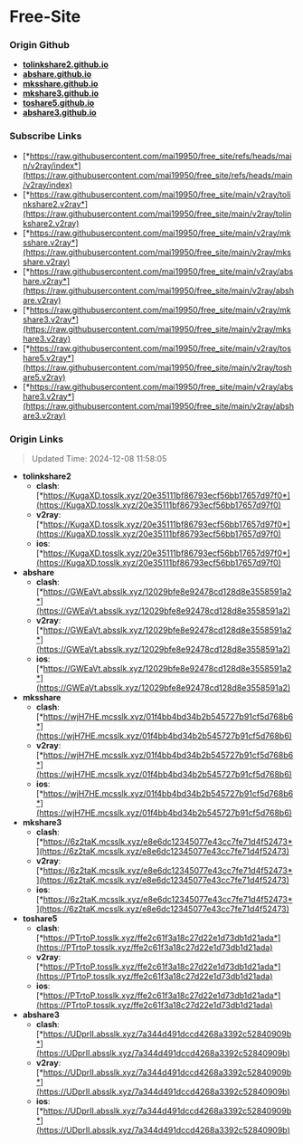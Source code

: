 # Free-Site

### Origin Github

- [**tolinkshare2.github.io**](https://github.com/tolinkshare2/tolinkshare2.github.io)
- [**abshare.github.io**](https://github.com/abshare/abshare.github.io)
- [**mksshare.github.io**](https://github.com/mksshare/mksshare.github.io)
- [**mkshare3.github.io**](https://github.com/mkshare3/mkshare3.github.io)
- [**toshare5.github.io**](https://github.com/toshare5/toshare5.github.io)
- [**abshare3.github.io**](https://github.com/abshare3/abshare3.github.io)

### Subscribe Links

- [*https://raw.githubusercontent.com/mai19950/free_site/refs/heads/main/v2ray/index*](https://raw.githubusercontent.com/mai19950/free_site/refs/heads/main/v2ray/index)
- [*https://raw.githubusercontent.com/mai19950/free_site/main/v2ray/tolinkshare2.v2ray*](https://raw.githubusercontent.com/mai19950/free_site/main/v2ray/tolinkshare2.v2ray)
- [*https://raw.githubusercontent.com/mai19950/free_site/main/v2ray/mksshare.v2ray*](https://raw.githubusercontent.com/mai19950/free_site/main/v2ray/mksshare.v2ray)
- [*https://raw.githubusercontent.com/mai19950/free_site/main/v2ray/abshare.v2ray*](https://raw.githubusercontent.com/mai19950/free_site/main/v2ray/abshare.v2ray)
- [*https://raw.githubusercontent.com/mai19950/free_site/main/v2ray/mkshare3.v2ray*](https://raw.githubusercontent.com/mai19950/free_site/main/v2ray/mkshare3.v2ray)
- [*https://raw.githubusercontent.com/mai19950/free_site/main/v2ray/toshare5.v2ray*](https://raw.githubusercontent.com/mai19950/free_site/main/v2ray/toshare5.v2ray)
- [*https://raw.githubusercontent.com/mai19950/free_site/main/v2ray/abshare3.v2ray*](https://raw.githubusercontent.com/mai19950/free_site/main/v2ray/abshare3.v2ray)

### Origin Links

> Updated Time: 2024-12-08 11:58:05

- **tolinkshare2**
  - **clash**: [*https://KugaXD.tosslk.xyz/20e35111bf86793ecf56bb17657d97f0*](https://KugaXD.tosslk.xyz/20e35111bf86793ecf56bb17657d97f0)
  - **v2ray**: [*https://KugaXD.tosslk.xyz/20e35111bf86793ecf56bb17657d97f0*](https://KugaXD.tosslk.xyz/20e35111bf86793ecf56bb17657d97f0)
  - **ios**: [*https://KugaXD.tosslk.xyz/20e35111bf86793ecf56bb17657d97f0*](https://KugaXD.tosslk.xyz/20e35111bf86793ecf56bb17657d97f0)
- **abshare**
  - **clash**: [*https://GWEaVt.absslk.xyz/12029bfe8e92478cd128d8e3558591a2*](https://GWEaVt.absslk.xyz/12029bfe8e92478cd128d8e3558591a2)
  - **v2ray**: [*https://GWEaVt.absslk.xyz/12029bfe8e92478cd128d8e3558591a2*](https://GWEaVt.absslk.xyz/12029bfe8e92478cd128d8e3558591a2)
  - **ios**: [*https://GWEaVt.absslk.xyz/12029bfe8e92478cd128d8e3558591a2*](https://GWEaVt.absslk.xyz/12029bfe8e92478cd128d8e3558591a2)
- **mksshare**
  - **clash**: [*https://wjH7HE.mcsslk.xyz/01f4bb4bd34b2b545727b91cf5d768b6*](https://wjH7HE.mcsslk.xyz/01f4bb4bd34b2b545727b91cf5d768b6)
  - **v2ray**: [*https://wjH7HE.mcsslk.xyz/01f4bb4bd34b2b545727b91cf5d768b6*](https://wjH7HE.mcsslk.xyz/01f4bb4bd34b2b545727b91cf5d768b6)
  - **ios**: [*https://wjH7HE.mcsslk.xyz/01f4bb4bd34b2b545727b91cf5d768b6*](https://wjH7HE.mcsslk.xyz/01f4bb4bd34b2b545727b91cf5d768b6)
- **mkshare3**
  - **clash**: [*https://6z2taK.mcsslk.xyz/e8e6dc12345077e43cc7fe71d4f52473*](https://6z2taK.mcsslk.xyz/e8e6dc12345077e43cc7fe71d4f52473)
  - **v2ray**: [*https://6z2taK.mcsslk.xyz/e8e6dc12345077e43cc7fe71d4f52473*](https://6z2taK.mcsslk.xyz/e8e6dc12345077e43cc7fe71d4f52473)
  - **ios**: [*https://6z2taK.mcsslk.xyz/e8e6dc12345077e43cc7fe71d4f52473*](https://6z2taK.mcsslk.xyz/e8e6dc12345077e43cc7fe71d4f52473)
- **toshare5**
  - **clash**: [*https://PTrtoP.tosslk.xyz/ffe2c61f3a18c27d22e1d73db1d21ada*](https://PTrtoP.tosslk.xyz/ffe2c61f3a18c27d22e1d73db1d21ada)
  - **v2ray**: [*https://PTrtoP.tosslk.xyz/ffe2c61f3a18c27d22e1d73db1d21ada*](https://PTrtoP.tosslk.xyz/ffe2c61f3a18c27d22e1d73db1d21ada)
  - **ios**: [*https://PTrtoP.tosslk.xyz/ffe2c61f3a18c27d22e1d73db1d21ada*](https://PTrtoP.tosslk.xyz/ffe2c61f3a18c27d22e1d73db1d21ada)
- **abshare3**
  - **clash**: [*https://UDprII.absslk.xyz/7a344d491dccd4268a3392c52840909b*](https://UDprII.absslk.xyz/7a344d491dccd4268a3392c52840909b)
  - **v2ray**: [*https://UDprII.absslk.xyz/7a344d491dccd4268a3392c52840909b*](https://UDprII.absslk.xyz/7a344d491dccd4268a3392c52840909b)
  - **ios**: [*https://UDprII.absslk.xyz/7a344d491dccd4268a3392c52840909b*](https://UDprII.absslk.xyz/7a344d491dccd4268a3392c52840909b)
